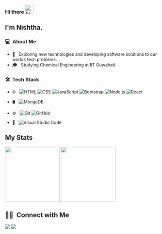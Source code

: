 ### Hi there <img src="https://user-images.githubusercontent.com/1303154/88677602-1635ba80-d120-11ea-84d8-d263ba5fc3c0.gif" width="28px" alt="hi">

## I'm Nishtha.

### 💻 &nbsp;About Me 

- 🤔 &nbsp; Exploring new technologies and developing software solutions to our worlds tech problems.
- 🎓 &nbsp; Studying Chemical Engineering at IIT Guwahati.


### 🛠 &nbsp;Tech Stack

- 🌐 &nbsp;
  ![HTML](https://img.shields.io/badge/-HTML-333333?style=flat&logo=HTML5)
  ![CSS](https://img.shields.io/badge/-CSS-333333?style=flat&logo=CSS3&logoColor=1572B6)
  ![JavaScript](https://img.shields.io/badge/-JavaScript-333333?style=flat&logo=javascript)
  ![Bootstrap](https://img.shields.io/badge/-Bootstrap-333333?style=flat&logo=bootstrap&logoColor=563D7C)
  ![Node.js](https://img.shields.io/badge/-Node.js-333333?style=flat&logo=node.js)
  ![React](https://img.shields.io/badge/-React-333333?style=flat&logo=react)
- 🛢 &nbsp;
  ![MongoDB](https://img.shields.io/badge/-MongoDB-333333?style=flat&logo=mongodb)
- ⚙️ &nbsp;
  ![Git](https://img.shields.io/badge/-Git-333333?style=flat&logo=git)
  ![GitHub](https://img.shields.io/badge/-GitHub-333333?style=flat&logo=github)

- 🔧 &nbsp;
  ![Visual Studio Code](https://img.shields.io/badge/-Visual%20Studio%20Code-333333?style=flat&logo=visual-studio-code&logoColor=007ACC)

## My Stats
<p>
<a href="https://github.com/Nishtha131201">
  <img height="180em" src="https://github-readme-stats.vercel.app/api?username=Nishtha131201&show_icons=true&theme=synthwave&count_private=true" />
  <img height="180em" src="https://github-readme-stats-eight-theta.vercel.app/api/top-langs/?username=Nishtha131201&theme=synthwave&layout=compact&exclude_lang=java+r" />
</a>
</p>


##  🤝🏻 &nbsp;Connect with Me

<p align="center">

<a href="https://www.linkedin.com/in/nrathod1312/"><img src="https://img.shields.io/badge/Nishtha Rathod-0077B5?style=flat-square&logo=linkedin&logoColor=white"/></a>
<a href="mailto:nishthaioc@gmail.com"><img src="https://img.shields.io/badge/Nishtha Rathod-D14836?style=flat-square&logo=gmail&logoColor=white"/></a>




